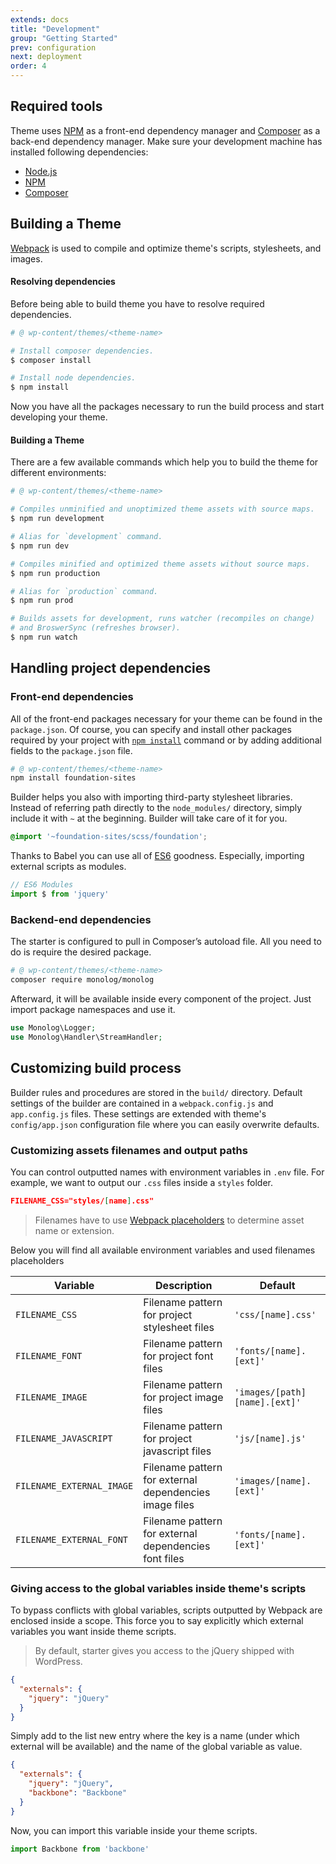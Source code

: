 ```yaml
---
extends: docs
title: "Development"
group: "Getting Started"
prev: configuration
next: deployment
order: 4
---
```


## Required tools

Theme uses [NPM](//www.npmjs.com/) as a front-end dependency manager and [Composer](//getcomposer.org/) as a back-end dependency manager. Make sure your development machine has installed following dependencies:

- [Node.js](//nodejs.org/)
- [NPM](//www.npmjs.com/)
- [Composer](//getcomposer.org/)

## Building a Theme

[Webpack](https://webpack.js.org/) is used to compile and optimize theme's scripts, stylesheets, and images.

#### Resolving dependencies

Before being able to build theme you have to resolve required dependencies.

```bash
# @ wp-content/themes/<theme-name>

# Install composer dependencies.
$ composer install

# Install node dependencies.
$ npm install
```

Now you have all the packages necessary to run the build process and start developing your theme.

#### Building a Theme

There are a few available commands which help you to build the theme for different environments:

```bash
# @ wp-content/themes/<theme-name>

# Compiles unminified and unoptimized theme assets with source maps.
$ npm run development

# Alias for `development` command.
$ npm run dev

# Compiles minified and optimized theme assets without source maps.
$ npm run production

# Alias for `production` command.
$ npm run prod

# Builds assets for development, runs watcher (recompiles on change)
# and BroswerSync (refreshes browser).
$ npm run watch
```

## Handling project dependencies

### Front-end dependencies

All of the front-end packages necessary for your theme can be found in the `package.json`. Of course, you can specify and install other packages required by your project with [`npm install`](https://docs.npmjs.com/cli/install) command or by adding additional fields to the `package.json` file.

```bash
# @ wp-content/themes/<theme-name>
npm install foundation-sites
```

Builder helps you also with importing third-party stylesheet libraries. Instead of referring path directly to the `node_modules/` directory, simply include it with `~` at the beginning. Builder will take care of it for you.

```scss
@import '~foundation-sites/scss/foundation';
```

Thanks to Babel you can use all of [ES6](https://babeljs.io/learn-es2015/) goodness. Especially, importing external scripts as modules.

```js
// ES6 Modules
import $ from 'jquery'
```

### Backend-end dependencies

The starter is configured to pull in Composer’s autoload file. All you need to do is require the desired package.

```bash
# @ wp-content/themes/<theme-name>
composer require monolog/monolog
```

Afterward, it will be available inside every component of the project. Just import package namespaces and use it.

```php
use Monolog\Logger;
use Monolog\Handler\StreamHandler;
```

## Customizing build process

Builder rules and procedures are stored in the `build/` directory. Default settings of the builder are contained in a `webpack.config.js` and `app.config.js` files. These settings are extended with theme's `config/app.json` configuration file where you can easily overwrite defaults.

### Customizing assets filenames and output paths

You can control outputted names with environment variables in `.env` file. For example, we want to output our `.css` files inside a `styles` folder.

```json
FILENAME_CSS="styles/[name].css"
```

> Filenames have to use [Webpack placeholders](https://webpack.js.org/configuration/output/#output-filename) to determine asset name or extension.

Below you will find all available environment variables and used filenames placeholders

| Variable | Description | Default |
|---|---|---|
| `FILENAME_CSS` | Filename pattern for project stylesheet files | `'css/[name].css'` |
| `FILENAME_FONT` | Filename pattern for project font files | `'fonts/[name].[ext]'` |
| `FILENAME_IMAGE` | Filename pattern for project image files | `'images/[path][name].[ext]'` |
| `FILENAME_JAVASCRIPT` | Filename pattern for project javascript files | `'js/[name].js'` |
| `FILENAME_EXTERNAL_IMAGE` | Filename pattern for external dependencies image files | `'images/[name].[ext]'` |
| `FILENAME_EXTERNAL_FONT` | Filename pattern for external dependencies font files | `'fonts/[name].[ext]'` |

### Giving access to the global variables inside theme's scripts

To bypass conflicts with global variables, scripts outputted by Webpack are enclosed inside a scope. This force you to say explicitly which external variables you want inside theme scripts.

> By default, starter gives you access to the jQuery shipped with WordPress.

```json
{
  "externals": {
    "jquery": "jQuery"
  }
}
```

Simply add to the list new entry where the key is a name (under which external will be available) and the name of the global variable as value.

```json
{
  "externals": {
    "jquery": "jQuery",
    "backbone": "Backbone"
  }
}
```

Now, you can import this variable inside your theme scripts.

```js
import Backbone from 'backbone'
```
